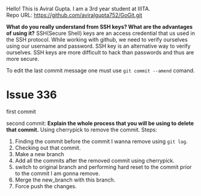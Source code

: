 Hello! This is Aviral Gupta. I am a 3rd year student at IIITA.<br>
Repo URL: https://github.com/aviralgupta752/GoGit.git

<b>What do you really understand from SSH keys? What are the advantages of using it?</b>
SSH(Secure Shell) keys are an access credential that us used in the SSH protocol. While working with github, we need to verify ourselves using our username and password. SSH key is an alternative way to verify ourselves.
SSH keys are more difficult to hack than passwords and thus are more secure.

To edit the last commit message one must use ```git commit --amend``` comand.

# Issue 336
first commit

second commit:
<b>Explain the whole process that you will be using to delete that commit.</b>
Using cherrypick to remove the commit.
Steps:
1. Finding the commit before the commit I wanna remove using ```git log```.
2. Checking out that commit.
3. Make a new branch
4. Add all the commits after the removed commit using cherrypick.
5. switch to original branch and performing hard reset to the commit prior to the commit I am gonna remove.
6. Merge the new_branch with this branch.
7. Force push the changes.
